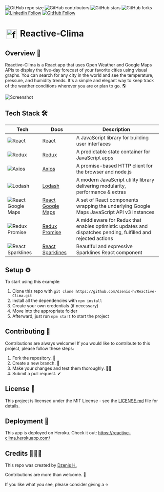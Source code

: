##

![GitHub repo size](https://img.shields.io/github/repo-size/dzenis-h/Reactive-Clima)
![GitHub contributors](https://img.shields.io/github/contributors/dzenis-h/Reactive-Clima)
![GitHub stars](https://img.shields.io/github/stars/dzenis-h/Reactive-Clima?style=social)
![GitHub forks](https://img.shields.io/github/forks/dzenis-h/Reactive-Clima?style=social)
[![LinkedIn Follow](https://img.shields.io/badge/-Follow-blue?style=social&logo=linkedin&link=https://www.linkedin.com/in/dzenis-h/)](https://www.linkedin.com/in/dzenis-h/)
[![GitHub Follow](https://img.shields.io/badge/-Follow-black?style=social&logo=github&link=https://github.com/dzenis-h)](https://github.com/dzenis-h)

##

# <img src="https://raw.githubusercontent.com/dzenis-h/Reactive-Clima/master/public/favicon.ico" alt="favicon" width="32" height="32" style="padding: 5px; vertical-align: middle;"> Reactive-Clima

## Overview 👀

Reactive-Clima is a React app that uses Open Weather and Google Maps APIs to display the five-day forecast of your favorite cities using visual graphs. You can search for any city in the world and see the temperature, pressure, and humidity trends. It's a simple and elegant way to keep track of the weather conditions wherever you are or plan to go. 🌎

![Screenshot](https://drive.google.com/uc?export=view&id=1W-PtrN87StJWG_tpsR5_VCpAS1C_JjIX)

## Tech Stack 🛠️

| Tech | Docs | Description |
| ---- | ---- | ----------- |
| ![React](https://img.shields.io/badge/-React-61DAFB?logo=react&logoColor=white&style=for-the-badge) | [React](https://reactjs.org/docs/getting-started.html) | A JavaScript library for building user interfaces |
| ![Redux](https://img.shields.io/badge/-Redux-764ABC?logo=redux&logoColor=white&style=for-the-badge) | [Redux](https://redux.js.org/introduction/getting-started) | A predictable state container for JavaScript apps |
| ![Axios](https://img.shields.io/badge/-Axios-FFFFFF?logo=axios&logoColor=black&style=for-the-badge) | [Axios](https://axios-http.com/docs/intro) | A promise-based HTTP client for the browser and node.js |
| ![Lodash](https://img.shields.io/badge/-Lodash-000000?logo=lodash&logoColor=white&style=for-the-badge) | [Lodash](https://lodash.com/docs/) | A modern JavaScript utility library delivering modularity, performance & extras |
| ![React Google Maps](https://img.shields.io/badge/-React_Google_Maps-4285F4?logo=google-maps&logoColor=white&style=for-the-badge) | [React Google Maps](https://tomchentw.github.io/react-google-maps/) | A set of React components wrapping the underlying Google Maps JavaScript API v3 instances |
| ![Redux Promise](https://img.shields.io/badge/-Redux_Promise-764ABC?logo=redux&logoColor=white&style=for-the-badge) | [Redux Promise](https://github.com/redux-utilities/redux-promise) | A middleware for Redux that enables optimistic updates and dispatches pending, fulfilled and rejected actions |
| ![React Sparklines](https://img.shields.io/badge/-React_Sparklines-61DAFB?logo=react&logoColor=white&style=for-the-badge) | [React Sparklines](https://github.com/borisyankov/react-sparklines) | Beautiful and expressive Sparklines React component |

## Setup ⚙️

To start using this example:

1. Clone this repo with `git clone https://github.com/dzenis-h/Reactive-Clima.git`
2. Install all the dependencies with `npm install`
3. Create your own credentials (if necessary)
4. Move into the appropriate folder
5. Afterward, just run `npm start` to start the project

## Contributing 🙌

Contributions are always welcome! If you would like to contribute to this project, please follow these steps:

1. Fork the repository. 🍴
2. Create a new branch. 🌵
3. Make your changes and test them thoroughly. 👨‍💻
4. Submit a pull request. ✔

## License 📑

This project is licensed under the MIT License - see the [LICENSE.md](https://docs.google.com/document/d/11WK7tVoTFRMcWCuGZQCRWxEsDUEJ_6ArtfV-NjWcBCU/edit?usp=sharing) file for details.

## Deployment 🚀

This app is deployed on Heroku. Check it out: https://reactive-clima.herokuapp.com/

## Credits 👨🏻‍💻

This repo was created by [Dzenis H.](https://dzenis.tech)

Contributions are more than welcome. 🫡

If you like what you see, please consider giving a ⭐️
